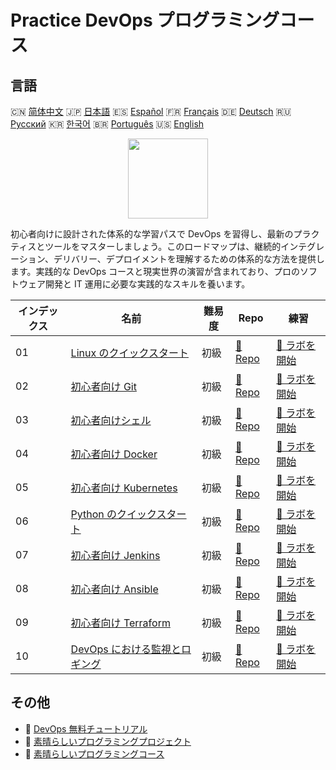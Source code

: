 # Practice DevOps プログラミングコース

## 言語

🇨🇳 [简体中文](README_zh.md) 🇯🇵 [日本語](README_ja.md) 🇪🇸 [Español](README_es.md) 🇫🇷 [Français](README_fr.md) 🇩🇪 [Deutsch](README_de.md) 🇷🇺 [Русский](README_ru.md) 🇰🇷 [한국어](README_ko.md) 🇧🇷 [Português](README_pt.md) 🇺🇸 [English](README.md) 

<div align="center">
<img width="128px" src="https://file.labex.io/path/a3Od9y18p0bV.png">
</div>

初心者向けに設計された体系的な学習パスで DevOps を習得し、最新のプラクティスとツールをマスターしましょう。このロードマップは、継続的インテグレーション、デリバリー、デプロイメントを理解するための体系的な方法を提供します。実践的な DevOps コースと現実世界の演習が含まれており、プロのソフトウェア開発と IT 運用に必要な実践的なスキルを養います。

|   インデックス | 名前                                                                                           | 難易度   | Repo                                                                       | 練習                                                                           |
|----------------|------------------------------------------------------------------------------------------------|----------|----------------------------------------------------------------------------|--------------------------------------------------------------------------------|
|             01 | [Linux のクイックスタート](https://labex.io/ja/courses/quick-start-with-linux)                 | 初級     | [🔗 Repo](https://github.com/labex-labs/quick-start-with-linux)            | [🚀 ラボを開始](https://labex.io/ja/courses/quick-start-with-linux)            |
|             02 | [初心者向け Git](https://labex.io/ja/courses/git-for-beginners)                                | 初級     | [🔗 Repo](https://github.com/labex-labs/git-for-beginners)                 | [🚀 ラボを開始](https://labex.io/ja/courses/git-for-beginners)                 |
|             03 | [初心者向けシェル](https://labex.io/ja/courses/shell-for-beginners)                            | 初級     | [🔗 Repo](https://github.com/labex-labs/shell-for-beginners)               | [🚀 ラボを開始](https://labex.io/ja/courses/shell-for-beginners)               |
|             04 | [初心者向け Docker](https://labex.io/ja/courses/docker-for-beginners)                          | 初級     | [🔗 Repo](https://github.com/labex-labs/docker-for-beginners)              | [🚀 ラボを開始](https://labex.io/ja/courses/docker-for-beginners)              |
|             05 | [初心者向け Kubernetes](https://labex.io/ja/courses/kubernetes-for-beginners)                  | 初級     | [🔗 Repo](https://github.com/labex-labs/kubernetes-for-beginners)          | [🚀 ラボを開始](https://labex.io/ja/courses/kubernetes-for-beginners)          |
|             06 | [Python のクイックスタート](https://labex.io/ja/courses/quick-start-with-python)               | 初級     | [🔗 Repo](https://github.com/labex-labs/quick-start-with-python)           | [🚀 ラボを開始](https://labex.io/ja/courses/quick-start-with-python)           |
|             07 | [初心者向け Jenkins](https://labex.io/ja/courses/jenkins-for-beginners)                        | 初級     | [🔗 Repo](https://github.com/labex-labs/jenkins-for-beginners)             | [🚀 ラボを開始](https://labex.io/ja/courses/jenkins-for-beginners)             |
|             08 | [初心者向け Ansible](https://labex.io/ja/courses/ansible-for-beginners)                        | 初級     | [🔗 Repo](https://github.com/labex-labs/ansible-for-beginners)             | [🚀 ラボを開始](https://labex.io/ja/courses/ansible-for-beginners)             |
|             09 | [初心者向け Terraform](https://labex.io/ja/courses/terraform-for-beginners)                    | 初級     | [🔗 Repo](https://github.com/labex-labs/terraform-for-beginners)           | [🚀 ラボを開始](https://labex.io/ja/courses/terraform-for-beginners)           |
|             10 | [DevOps における監視とロギング](https://labex.io/ja/courses/monitoring-and-logging-for-devops) | 初級     | [🔗 Repo](https://github.com/labex-labs/monitoring-and-logging-for-devops) | [🚀 ラボを開始](https://labex.io/ja/courses/monitoring-and-logging-for-devops) |

## その他

- 🔗 [DevOps 無料チュートリアル](https://github.com/labex-labs/devops-free-tutorials)
- 🔗 [素晴らしいプログラミングプロジェクト](https://github.com/labex-labs/awesome-programming-projects)
- 🔗 [素晴らしいプログラミングコース](https://github.com/labex-labs/awesome-programming-courses)

